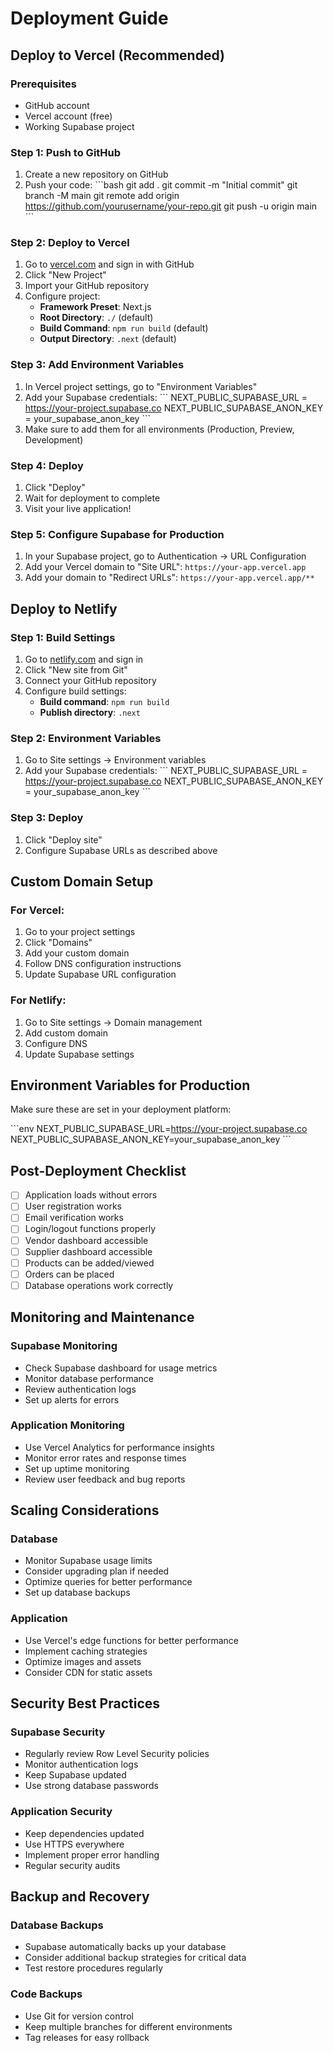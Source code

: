 # Deployment Guide

## Deploy to Vercel (Recommended)

### Prerequisites
- GitHub account
- Vercel account (free)
- Working Supabase project

### Step 1: Push to GitHub
1. Create a new repository on GitHub
2. Push your code:
   \`\`\`bash
   git add .
   git commit -m "Initial commit"
   git branch -M main
   git remote add origin https://github.com/yourusername/your-repo.git
   git push -u origin main
   \`\`\`

### Step 2: Deploy to Vercel
1. Go to [vercel.com](https://vercel.com) and sign in with GitHub
2. Click "New Project"
3. Import your GitHub repository
4. Configure project:
   - **Framework Preset**: Next.js
   - **Root Directory**: `./` (default)
   - **Build Command**: `npm run build` (default)
   - **Output Directory**: `.next` (default)

### Step 3: Add Environment Variables
1. In Vercel project settings, go to "Environment Variables"
2. Add your Supabase credentials:
   \`\`\`
   NEXT_PUBLIC_SUPABASE_URL = https://your-project.supabase.co
   NEXT_PUBLIC_SUPABASE_ANON_KEY = your_supabase_anon_key
   \`\`\`
3. Make sure to add them for all environments (Production, Preview, Development)

### Step 4: Deploy
1. Click "Deploy"
2. Wait for deployment to complete
3. Visit your live application!

### Step 5: Configure Supabase for Production
1. In your Supabase project, go to Authentication → URL Configuration
2. Add your Vercel domain to "Site URL": `https://your-app.vercel.app`
3. Add your domain to "Redirect URLs": `https://your-app.vercel.app/**`

## Deploy to Netlify

### Step 1: Build Settings
1. Go to [netlify.com](https://netlify.com) and sign in
2. Click "New site from Git"
3. Connect your GitHub repository
4. Configure build settings:
   - **Build command**: `npm run build`
   - **Publish directory**: `.next`

### Step 2: Environment Variables
1. Go to Site settings → Environment variables
2. Add your Supabase credentials:
   \`\`\`
   NEXT_PUBLIC_SUPABASE_URL = https://your-project.supabase.co
   NEXT_PUBLIC_SUPABASE_ANON_KEY = your_supabase_anon_key
   \`\`\`

### Step 3: Deploy
1. Click "Deploy site"
2. Configure Supabase URLs as described above

## Custom Domain Setup

### For Vercel:
1. Go to your project settings
2. Click "Domains"
3. Add your custom domain
4. Follow DNS configuration instructions
5. Update Supabase URL configuration

### For Netlify:
1. Go to Site settings → Domain management
2. Add custom domain
3. Configure DNS
4. Update Supabase settings

## Environment Variables for Production

Make sure these are set in your deployment platform:

\`\`\`env
NEXT_PUBLIC_SUPABASE_URL=https://your-project.supabase.co
NEXT_PUBLIC_SUPABASE_ANON_KEY=your_supabase_anon_key
\`\`\`

## Post-Deployment Checklist

- [ ] Application loads without errors
- [ ] User registration works
- [ ] Email verification works
- [ ] Login/logout functions properly
- [ ] Vendor dashboard accessible
- [ ] Supplier dashboard accessible
- [ ] Products can be added/viewed
- [ ] Orders can be placed
- [ ] Database operations work correctly

## Monitoring and Maintenance

### Supabase Monitoring
- Check Supabase dashboard for usage metrics
- Monitor database performance
- Review authentication logs
- Set up alerts for errors

### Application Monitoring
- Use Vercel Analytics for performance insights
- Monitor error rates and response times
- Set up uptime monitoring
- Review user feedback and bug reports

## Scaling Considerations

### Database
- Monitor Supabase usage limits
- Consider upgrading plan if needed
- Optimize queries for better performance
- Set up database backups

### Application
- Use Vercel's edge functions for better performance
- Implement caching strategies
- Optimize images and assets
- Consider CDN for static assets

## Security Best Practices

### Supabase Security
- Regularly review Row Level Security policies
- Monitor authentication logs
- Keep Supabase updated
- Use strong database passwords

### Application Security
- Keep dependencies updated
- Use HTTPS everywhere
- Implement proper error handling
- Regular security audits

## Backup and Recovery

### Database Backups
- Supabase automatically backs up your database
- Consider additional backup strategies for critical data
- Test restore procedures regularly

### Code Backups
- Use Git for version control
- Keep multiple branches for different environments
- Tag releases for easy rollback
